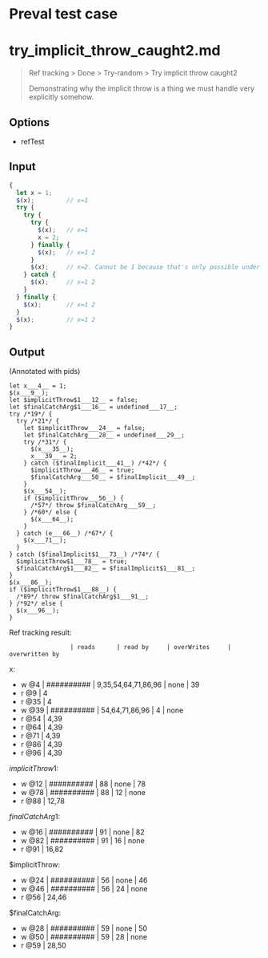 # Preval test case

# try_implicit_throw_caught2.md

> Ref tracking > Done > Try-random > Try implicit throw caught2
>
> Demonstrating why the implicit throw is a thing we must handle
> very explicitly somehow.

## Options

- refTest

## Input

`````js filename=intro
{
  let x = 1;
  $(x);         // x=1
  try {
    try {
      try {
        $(x);   // x=1
        x = 2;
      } finally {
        $(x);   // x=1 2
      }
      $(x);     // x=2. Cannot be 1 because that's only possible under a throw.
    } catch {
      $(x);     // x=1 2
    }
  } finally {
    $(x);       // x=1 2
  }
  $(x);         // x=1 2
}
`````

## Output

(Annotated with pids)

`````filename=intro
let x___4__ = 1;
$(x___9__);
let $implicitThrow$1___12__ = false;
let $finalCatchArg$1___16__ = undefined___17__;
try /*19*/ {
  try /*21*/ {
    let $implicitThrow___24__ = false;
    let $finalCatchArg___28__ = undefined___29__;
    try /*31*/ {
      $(x___35__);
      x___39__ = 2;
    } catch ($finalImplicit___41__) /*42*/ {
      $implicitThrow___46__ = true;
      $finalCatchArg___50__ = $finalImplicit___49__;
    }
    $(x___54__);
    if ($implicitThrow___56__) {
      /*57*/ throw $finalCatchArg___59__;
    } /*60*/ else {
      $(x___64__);
    }
  } catch (e___66__) /*67*/ {
    $(x___71__);
  }
} catch ($finalImplicit$1___73__) /*74*/ {
  $implicitThrow$1___78__ = true;
  $finalCatchArg$1___82__ = $finalImplicit$1___81__;
}
$(x___86__);
if ($implicitThrow$1___88__) {
  /*89*/ throw $finalCatchArg$1___91__;
} /*92*/ else {
  $(x___96__);
}
`````

Ref tracking result:

                     | reads      | read by     | overWrites     | overwritten by
x:
  - w @4       | ########## | 9,35,54,64,71,86,96 | none           | 39
  - r @9       | 4
  - r @35      | 4
  - w @39      | ########## | 54,64,71,86,96 | 4              | none
  - r @54      | 4,39
  - r @64      | 4,39
  - r @71      | 4,39
  - r @86      | 4,39
  - r @96      | 4,39

$implicitThrow$1:
  - w @12            | ########## | 88          | none           | 78
  - w @78            | ########## | 88          | 12             | none
  - r @88            | 12,78

$finalCatchArg$1:
  - w @16            | ########## | 91          | none           | 82
  - w @82            | ########## | 91          | 16             | none
  - r @91            | 16,82

$implicitThrow:
  - w @24            | ########## | 56          | none           | 46
  - w @46            | ########## | 56          | 24             | none
  - r @56            | 24,46

$finalCatchArg:
  - w @28            | ########## | 59          | none           | 50
  - w @50            | ########## | 59          | 28             | none
  - r @59            | 28,50
